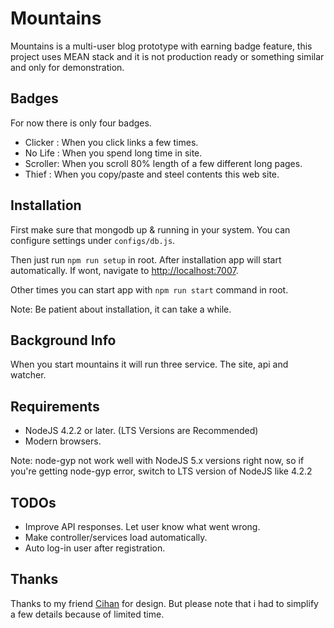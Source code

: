# Mountains

Mountains is a multi-user blog prototype with earning badge feature, this project uses MEAN stack and it is not production ready or something similar and only for demonstration.

## Badges

For now there is only four badges.

- Clicker : When you click links a few times.
- No Life : When you spend long time in site.
- Scroller: When you scroll 80% length of a few different long pages.
- Thief   : When you copy/paste and steel contents this web site. 

## Installation

First make sure that mongodb up & running in your system. You can configure settings under `configs/db.js`.

Then just run `npm run setup` in root. After installation app will start automatically. If wont, navigate to <a href="http://localhost:7007">http://localhost:7007</a>.

Other times you can start app with `npm run start` command in root.

Note: Be patient about installation, it can take a while.

## Background Info

When you start mountains it will run three service. The site, api and watcher.

## Requirements

- NodeJS 4.2.2 or later. (LTS Versions are Recommended) 
- Modern browsers.

Note: node-gyp not work well with NodeJS 5.x versions right now, so if you're getting node-gyp error, switch to LTS version of NodeJS like 4.2.2

## TODOs

- Improve API responses. Let user know what went wrong.
- Make controller/services load automatically. 
- Auto log-in user after registration.

## Thanks

Thanks to my friend <a href="http://hellocihan.com" target="_blank">Cihan</a> for design. But please note that i had to simplify a few details because of limited time.
